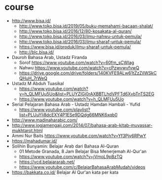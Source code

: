 # course
* http://www.bisa.id/
  * http://www.toko.bisa.id/2019/05/buku-memahami-bacaan-shalat/
  * http://www.toko.bisa.id/2016/12/80-kosakata-al-quran/
  * http://www.toko.bisa.id/2016/03/ilmu-nahwu-untuk-pemula/
  * http://www.toko.bisa.id/2016/03/ilmu-sharaf-untuk-pemula/
  * https://www.bisa.id/produk/ilmu-sharaf-untuk-pemula/
  * http://blc.bisa.id/
* Dauroh Bahasa Arab, Ustadz Firanda
  * Sorof https://www.youtube.com/watch?v=60fm_sCWlag
  * Nahwu https://www.youtube.com/watch?v=cPzwvwvfvwQ
  * https://drive.google.com/drive/folders/140KVFE9ALw61tZzZilWSkCQHuH_7rWeQ
* Ustadz M Abduh Tuasikal
  * https://www.youtube.com/watch?v=h_QLMFUu5Uo&list=PLUYZIGi0rAXBBTLhdVPFTd6XvbTnTS2EG
  * https://www.youtube.com/watch?v=h_QLMFUu5Uo
* Serial Pelajaran Bahasa Arab - Ustadz Hamdan Hambali - Yufid
  * https://www.youtube.com/playlist?list=PLUuYlj8dcEXY4P1ESe9DQdg66MNK6xqb0
* http://www.madinaharabic.com/
* http://www.jogjamengaji.com/2014/07/bahasa-arab-kitab-muyassar-mukhtarot.html
* Ammi Nur Baits https://www.youtube.com/watch?v=Yf3Pjy6RPwY
* https://mahadumar.id/
* Solihin Bunyamin: Belajar Arab dari Bahasa Al-Quran
  * 01 Metode Granada, 8 Jam Belajar Bisa Menerjemah Al-Qur'an
  * https://www.youtube.com/watch?v=jVmoL9pBzTQ
  * https://vcd.belajararab.net/
  * https://www.youtube.com/c/BelajarBahasaArabMudah/videos
* https://bakkata.co.id/ Belajar Al Qur'an kata per kata
  

